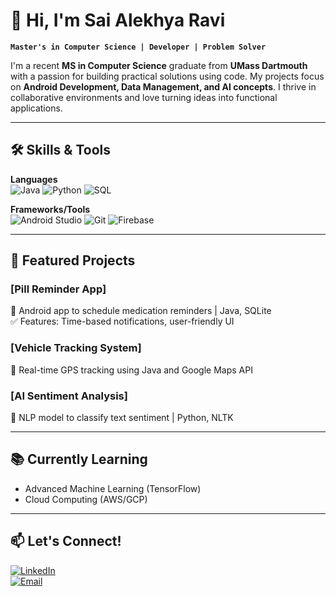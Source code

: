 # 👋 Hi, I'm Sai Alekhya Ravi

**`Master's in Computer Science | Developer | Problem Solver`**

I'm a recent **MS in Computer Science** graduate from **UMass Dartmouth** with a passion for building practical solutions using code. 
My projects focus on **Android Development, Data Management, and AI concepts**. I thrive in collaborative environments and love turning ideas into functional applications.

---

## 🛠️ Skills & Tools

**Languages**  
![Java](https://img.shields.io/badge/Java-Expert-orange?style=flat&logo=java)
![Python](https://img.shields.io/badge/Python-Intermediate-blue?style=flat&logo=python)
![SQL](https://img.shields.io/badge/SQL-Intermediate-4479A1?style=flat&logo=postgresql)

**Frameworks/Tools**  
![Android Studio](https://img.shields.io/badge/Android_Studio-Expert-3DDC84?style=flat&logo=android-studio)
![Git](https://img.shields.io/badge/Git-Intermediate-F05032?style=flat&logo=git)
![Firebase](https://img.shields.io/badge/Firebase-Intermediate-FFCA28?style=flat&logo=firebase)

---

## 🚀 Featured Projects

### [Pill Reminder App]  
📱 Android app to schedule medication reminders | Java, SQLite  
✅ Features: Time-based notifications, user-friendly UI  

### [Vehicle Tracking System]  
📍 Real-time GPS tracking using Java and Google Maps API  

### [AI Sentiment Analysis]  
🧠 NLP model to classify text sentiment | Python, NLTK  

---

## 📚 Currently Learning  
- Advanced Machine Learning (TensorFlow)  
- Cloud Computing (AWS/GCP)  

---

## 📫 Let's Connect!  
[![LinkedIn](https://img.shields.io/badge/LinkedIn-Connect-blue?style=flat&logo=linkedin)](www.linkedin.com/in/sai-alekhya-ravi)  
[![Email](https://img.shields.io/badge/Email-Contact-red?style=flat&logo=gmail)](mailto:rsalekhya05@gmail.com)
